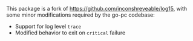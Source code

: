 This package is a fork of https://github.com/inconshreveable/log15, with some
minor modifications required by the go-pc codebase:

 * Support for log level `trace`
 * Modified behavior to exit on `critical` failure
